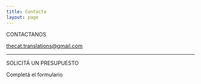 ```yaml
---
title: Contacto
layout: page
---
```



CONTACTANOS

thecat.translations@gmail.com

---

SOLICITÁ UN PRESUPUESTO

Completá el formulario